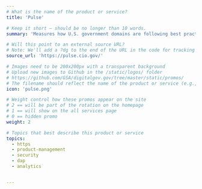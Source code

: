 ```yaml
---
# What is the name of the product or service?
title: 'Pulse'

# Keep it short — should be no longer than 10 words.
summary: 'Measures how U.S. government domains are following best practices for federal websites.'

# Will this point to an external source URL?
# Note: We'll add a ?dg to the end of the URL in the code for tracking purposes
source_url: 'https://pulse.cio.gov/'

# Images need to be 200x200px with a transparent background
# Upload new images to Github in the /static/logos/ folder
# https://github.com/GSA/digitalgov.gov/tree/master/static/promos/
# The filename should reflect the name of the product or service (e.g., challenge-gov.png)
icon: 'pulse.png'

# Weight control how these promos appear on the site
# 2 == will be part of the rotation on the homepage
# 1 == will show on the all services page
# 0 == hidden promo
weight: 2

# Topics that best describe this product or service
topics:
  - https
  - product-management
  - security
  - dap
  - analytics


---
```

